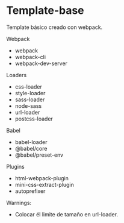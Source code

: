 # Template-base
 Template básico creado con webpack. 

Webpack
* webpack
* webpack-cli
* webpack-dev-server

Loaders
* css-loader
* style-loader
* sass-loader
* node-sass
* url-loader
* postcss-loader

Babel
* babel-loader
* @babel/core
* @babel/preset-env

Plugins
* html-webpack-plugin
* mini-css-extract-plugin
* autoprefixer


Warnings:
* Colocar él limite de tamaño en url-loader.